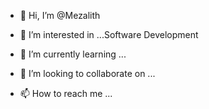 - 👋 Hi, I’m @Mezalith
- 👀 I’m interested in ...Software Development

- 🌱 I’m currently learning ...
- 💞️ I’m looking to collaborate on ...
- 📫 How to reach me ...

<!---
Mezalith/Mezalith is a ✨ special ✨ repository because its `README.md` (this file) appears on your GitHub profile.
You can click the Preview link to take a look at your changes.
--->
